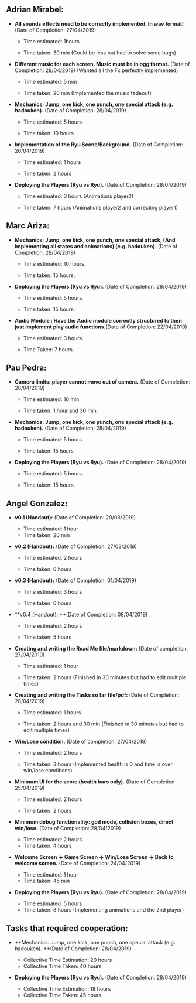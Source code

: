 ## Adrian Mirabel:

- **All sounds effects need to be correctly implemented. In wav format!** (Date of Completion: 27/04/2019)

  - Time estimated: 1hours 

  - Time taken: 30 min (Could be less but had to solve some bugs)

    

- **Different music for each screen. Music must be in ogg format.** (Date of Completion: 28/04/2019) (Wanted all the Fx perfectly implemented)

  - Time estimated: 5 min

  - Time taken: 20 min (Implemented the music fadeout)

    

- **Mechanics: Jump, one kick, one punch, one special attack (e.g. hadouken).** (Date of Completion: 28/04/2019) 

  - Time estimated:  5 hours
  
  - Time taken: 10 hours
  
    
  
- **Implementation of the Ryu Scene/Background.** (Date of Completion: 26/04/2019) 

  - Time estimated: 1 hours

  - Time taken: 2 hours

    

- **Deploying the Players (Ryu vs Ryu).**  (Date of Completion: 28/04/2019)

  - Time estimated: 3 hours (Animations player2)

  - Time taken: 7 hours (Animations player2 and correcting player1)
  

  

## Marc Ariza:

- **Mechanics: Jump, one kick, one punch, one special attack, (And implementing all states and animations) (e.g. hadouken).** (Date of Completion: 28/04/2019) 

  - Time estimated: 10 hours.

  - Time taken: 15 hours.

    

- **Deploying the Players (Ryu vs Ryu).** (Date of Completion: 28/04/2019)

  - Time estimated: 5 hours.

  - Time taken: 15 hours. 
  
    
  
- **Audio Module : Have the Audio module correctly structured to then just implement play audio functions.**(Date of Completion: 22/04/2019)

   - Time estimated: 3 hours.
   
   - Time Taken: 7 hours.






## Pau Pedra: 

- **Camera limits: player cannot move out of camera.** (Date of Completion: 28/04/2019)

  - Time estimated: 10 min

  - Time taken: 1 hour and 30 min.

    

- **Mechanics: Jump, one kick, one punch, one special attack (e.g. hadouken).** (Date of Completion: 28/04/2019)
  
  - Time estimated: 5 hours
  
  - Time taken: 15 hours
  
  
  
- **Deploying the Players (Ryu vs Ryu).** (Date of Completion: 28/04/2019)
  
  - Time estimated: 5 hours.
    
  - Time taken: 15 hours. 
  
    

## Angel Gonzalez:

- **v0.1 (Handout):** (Date of Completion: 20/03/2019)
  
  - Time estimated: 1 hour
  - Time taken: 20 min
  
  
  
- **v0.2 (Handout):** (Date of Completion: 27/03/2019)
  
  - Time estimated: 2 hours
  
  - Time taken: 6 hours
  
    
  
- **v0.3 (Handout):** (Date of Completion: 01/04/2019)
  
  - Time estimated: 3 hours
  
  - Time taken: 6 hours
  
    
  
- **v0.4 (Handout): **(Date of Completion: 08/04/2019)
  
  - Time estimated: 2 hours
  
  - Time taken: 5 hours
  
    
  
- **Creating and writing the Read Me file/markdown:** (Date of completion: 27/04/2019)
  
  - Time estimated: 1 hour
    
  - Time taken: 2 hours  (Finished in 30 minutes but had to edit multiple times)
    
    
  
- **Creating and writing the Tasks so far file/pdf:** (Date of Completion: 28/04/2019)
  
  - Time estimated: 1 hours
    
  - Time taken: 2 hours and 30 min  (Finished in 30 minutes but had to edit multiple times)
    
    
  
- **Win/Lose condition.** (Date of completion: 27/04/2019) 
  
  - Time estimated: 2 hours
  
  - Time taken: 3 hours  (Implemented health is 0 and time is over win/lose conditions)
  
    
  
- **Minimum UI for the score (health bars only).** (Date of Completion 25/04/2019)
  
  - Time estimated: 2 hours 
  
  - Time taken: 2 hours 
  
    
  
- **Minimum debug functionality: god mode, collision boxes, direct win/lose.** (Date of Completion: 28/04/2019)
  
  - Time estimated: 2 hours 
  - Time taken: 4 hours 
  
    
  
- **Welcome Screen -> Game Screen -> Win/Lose Screen -> Back to welcome screen.** (Date of Completion: 24/04/2019)
  
  - Time estimated: 1 hour 
  - Time taken: 45 min
  

  
- **Deploying the Players (Ryu vs Ryu).** (Date of Completion: 28/04/2019)
  
  - Time estimated: 5 hours 
  - Time taken: 8 hours  (Implementing animations and the 2nd player)





## Tasks that required cooperation:

- **Mechanics: Jump, one kick, one punch, one special attack (e.g. hadouken). **(Date of Completion: 28/04/2019)
  
  - Collective Time Estimation: 20 hours
  - Collective Time Taken: 40 hours
  
  
  
- **Deploying the Players (Ryu vs Ryu).** (Date of Completion: 28/04/2019)
  
  - Collective Time Estimation: 18 hours  
  - Collective Time Taken: 45 hours